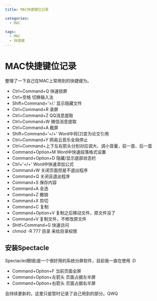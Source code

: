 ```yaml
---
title: MAC快捷键位记录

categories:
  - MAC

tags:
  - MAC
  - 快捷键
---
```


# MAC快捷键位记录
整理了一下自己在MAC上常用到的快捷键为。
- Ctrl+Command+Q 快速锁屏
- Ctrl+空格 切换输入法
- Shift+Command+'>/.' 显示隐藏文件
- Ctrl+Command+R 录屏
- Ctrl+Command+Z QQ消息提取
- Ctrl+Command+W 微信消息提取
- Ctrl+Command+A 截屏
- Shift+Command+'=/+' Word中将[2]变为论文引用
- Ctrl+Command+Y 网易云音乐全局停止
- Ctrl+Command+上下左右箭头分别对应调大、调小音量，前一首、后一首
- Command+Option+M Word中快速段落格式设置
- Command+Option+D 隐藏/显示底部状态栏
- Ctrl+'=/+' Word中快速添加公式
- Command+W 关闭页面但是不退出程序
- Command+Q 关闭且退出程序
- Command+S 保存内容
- Command+A 全选
- Command+Z 撤销
- Command+X 剪切
- Command+C 复制
- Command+Option+V 复制之后移动文件，原文件没了
- Command+V 复制文件，不修改原文件
- Shitf+Command+G 快速访问
- chmod -R 777 目录  来给目录权限

## 安装Spectacle
Spectacle(眼镜)是一个很好用的系统分屏软件，目前我一直在使用 :D
- Command+Option+F 当前页面全屏
- Command+Option+左箭头 页面占据左半屏
- Command+Option+右箭头 页面占据右半屏

会持续更新的，这里只是暂时记录了自己​用到的部分。QWQ​
